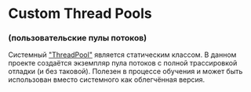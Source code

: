 # Custom Thread Pools
### (пользовательские пулы потоков)

Системный ["ThreadPool"](https://docs.microsoft.com/en-us/dotnet/api/system.threading.threadpool?view=net-6.0) является статическим классом. В данном проекте создаётся экземпляр пула потоков с полной трассировкой отладки (и без таковой). 
Полезен в процессе обучения и может быть использован вместо системного как облегчённая версия. 